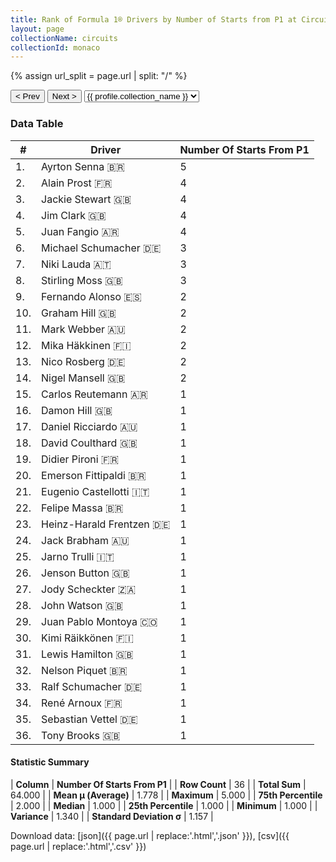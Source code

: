 ```yaml
---
title: Rank of Formula 1® Drivers by Number of Starts from P1 at Circuit de Monaco
layout: page
collectionName: circuits
collectionId: monaco
---
```


{% assign url_split = page.url | split: "/" %}
<div id="collection-navigation">
<button onclick="selector.options[selector.selectedIndex-1].value && (window.location = selector.options[selector.selectedIndex-1].value);">&lt; Prev</button>
<button onclick="selector.options[selector.selectedIndex+1].value && (window.location = selector.options[selector.selectedIndex+1].value);">Next &gt;</button>
<select id="selector" onchange="this.options[this.selectedIndex].value && (window.location = this.options[this.selectedIndex].value);">
  {% for collectionId in site.data[page.collectionName].refs %}
    {% if collectionId == page.collectionId %}
      {% assign selected = "selected" %}
    {% else %}
      {% assign selected = "" %}
    {% endif %}
    {% assign profile = site.data[page.collectionName][collectionId].profile %}
    <option value="/f1/{{ page.collectionName }}/{{ collectionId }}/{{ url_split[4] }}" {{ selected }}>{{ profile.collection_name }}</option>
  {% endfor %}
</select>
</div>

<canvas id="chart" width="400" height="180"></canvas>
<script>
var data = {
    "datasets": [
        {
            "backgroundColor": [
                "#9C8E8D",
                "#9C8E8D",
                "#9C8E8D",
                "#9C8E8D",
                "#9C8E8D",
                "#9C8E8D",
                "#9C8E8D",
                "#9C8E8D",
                "#9C8E8D",
                "#9C8E8D",
                "#9C8E8D",
                "#9C8E8D",
                "#9C8E8D",
                "#9C8E8D",
                "#9C8E8D",
                "#9C8E8D",
                "#9C8E8D",
                "#9C8E8D",
                "#9C8E8D",
                "#9C8E8D",
                "#9C8E8D",
                "#9C8E8D",
                "#9C8E8D",
                "#9C8E8D",
                "#9C8E8D",
                "#9C8E8D",
                "#9C8E8D",
                "#9C8E8D",
                "#9C8E8D",
                "#9C8E8D",
                "#9C8E8D",
                "#9C8E8D",
                "#9C8E8D",
                "#9C8E8D",
                "#9C8E8D",
                "#9C8E8D"
            ],
            "borderColor": [
                "#1D181E",
                "#1D181E",
                "#1D181E",
                "#1D181E",
                "#1D181E",
                "#1D181E",
                "#1D181E",
                "#1D181E",
                "#1D181E",
                "#1D181E",
                "#1D181E",
                "#1D181E",
                "#1D181E",
                "#1D181E",
                "#1D181E",
                "#1D181E",
                "#1D181E",
                "#1D181E",
                "#1D181E",
                "#1D181E",
                "#1D181E",
                "#1D181E",
                "#1D181E",
                "#1D181E",
                "#1D181E",
                "#1D181E",
                "#1D181E",
                "#1D181E",
                "#1D181E",
                "#1D181E",
                "#1D181E",
                "#1D181E",
                "#1D181E",
                "#1D181E",
                "#1D181E",
                "#1D181E"
            ],
            "borderWidth": 1,
            "data": [
                5.0,
                4.0,
                4.0,
                4.0,
                4.0,
                3.0,
                3.0,
                3.0,
                2.0,
                2.0,
                2.0,
                2.0,
                2.0,
                2.0,
                1.0,
                1.0,
                1.0,
                1.0,
                1.0,
                1.0,
                1.0,
                1.0,
                1.0,
                1.0,
                1.0,
                1.0,
                1.0,
                1.0,
                1.0,
                1.0,
                1.0,
                1.0,
                1.0,
                1.0,
                1.0,
                1.0
            ],
            "label": "Number Of Starts From P1"
        }
    ],
    "labels": [
        "Ayrton Senna",
        "Alain Prost",
        "Jackie Stewart",
        "Jim Clark",
        "Juan Fangio",
        "Michael Schumacher",
        "Niki Lauda",
        "Stirling Moss",
        "Fernando Alonso",
        "Graham Hill",
        "Mark Webber",
        "Mika Häkkinen",
        "Nico Rosberg",
        "Nigel Mansell",
        "Carlos Reutemann",
        "Damon Hill",
        "Daniel Ricciardo",
        "David Coulthard",
        "Didier Pironi",
        "Emerson Fittipaldi",
        "Eugenio Castellotti",
        "Felipe Massa",
        "Heinz-Harald Frentzen",
        "Jack Brabham",
        "Jarno Trulli",
        "Jenson Button",
        "Jody Scheckter",
        "John Watson",
        "Juan Pablo Montoya",
        "Kimi Räikkönen",
        "Lewis Hamilton",
        "Nelson Piquet",
        "Ralf Schumacher",
        "René Arnoux",
        "Sebastian Vettel",
        "Tony Brooks"
    ]
};
var options = {
  legend: {
    display: false
  },
  scales: {
    xAxes: [{
      ticks: {
        beginAtZero: true,
        maxRotation: 180,
        display: window.innerWidth > 800
      }
    }],
    yAxes: [{
      ticks: {
        beginAtZero: true
      }
    }]
  },
  onResize: function(chart, size) {
    chart.options.scales.xAxes[0].ticks.display = size.width > 800;
  }
};
var chart = new Chart("chart", {
    data: data,
    type: 'bar',
    options: options
});
</script>



### Data Table

| # | Driver | Number Of Starts From P1 |
|--|--|--|
| 1. | Ayrton Senna 🇧🇷 | 5 |
| 2. | Alain Prost 🇫🇷 | 4 |
| 3. | Jackie Stewart 🇬🇧 | 4 |
| 4. | Jim Clark 🇬🇧 | 4 |
| 5. | Juan Fangio 🇦🇷 | 4 |
| 6. | Michael Schumacher 🇩🇪 | 3 |
| 7. | Niki Lauda 🇦🇹 | 3 |
| 8. | Stirling Moss 🇬🇧 | 3 |
| 9. | Fernando Alonso 🇪🇸 | 2 |
| 10. | Graham Hill 🇬🇧 | 2 |
| 11. | Mark Webber 🇦🇺 | 2 |
| 12. | Mika Häkkinen 🇫🇮 | 2 |
| 13. | Nico Rosberg 🇩🇪 | 2 |
| 14. | Nigel Mansell 🇬🇧 | 2 |
| 15. | Carlos Reutemann 🇦🇷 | 1 |
| 16. | Damon Hill 🇬🇧 | 1 |
| 17. | Daniel Ricciardo 🇦🇺 | 1 |
| 18. | David Coulthard 🇬🇧 | 1 |
| 19. | Didier Pironi 🇫🇷 | 1 |
| 20. | Emerson Fittipaldi 🇧🇷 | 1 |
| 21. | Eugenio Castellotti 🇮🇹 | 1 |
| 22. | Felipe Massa 🇧🇷 | 1 |
| 23. | Heinz-Harald Frentzen 🇩🇪 | 1 |
| 24. | Jack Brabham 🇦🇺 | 1 |
| 25. | Jarno Trulli 🇮🇹 | 1 |
| 26. | Jenson Button 🇬🇧 | 1 |
| 27. | Jody Scheckter 🇿🇦 | 1 |
| 28. | John Watson 🇬🇧 | 1 |
| 29. | Juan Pablo Montoya 🇨🇴 | 1 |
| 30. | Kimi Räikkönen 🇫🇮 | 1 |
| 31. | Lewis Hamilton 🇬🇧 | 1 |
| 32. | Nelson Piquet 🇧🇷 | 1 |
| 33. | Ralf Schumacher 🇩🇪 | 1 |
| 34. | René Arnoux 🇫🇷 | 1 |
| 35. | Sebastian Vettel 🇩🇪 | 1 |
| 36. | Tony Brooks 🇬🇧 | 1 |

#### Statistic Summary

| **Column** | **Number Of Starts From P1** |
| **Row Count** | 36 |
| **Total Sum** | 64.000 |
| **Mean μ (Average)** | 1.778 |
| **Maximum** | 5.000 |
| **75th Percentile** | 2.000 |
| **Median** | 1.000 |
| **25th Percentile** | 1.000 |
| **Minimum** | 1.000 |
| **Variance** | 1.340 |
| **Standard Deviation σ** | 1.157 |

Download data: [json]({{ page.url | replace:'.html','.json' }}), [csv]({{ page.url | replace:'.html','.csv' }})
